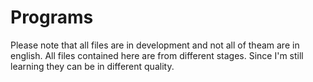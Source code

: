 # Programs
Please note that all files are in development and not all of theam are in english.
All files contained here are from different stages. Since I'm still learning they can be in different quality.
